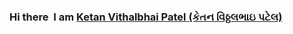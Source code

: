 ### Hi there ![]() I am [Ketan Vithalbhai Patel (કેતન વિઠ્ઠલભાઇ પટેલ)](https://www.linkedin.com/in/ketanvpatel/)  


<!--
**karma-786/karma-786** is a ✨ _special_ ✨ repository because its `README.md` (this file) appears on your GitHub profile.

Here are some ideas to get you started:

- 🔭 I’m currently working on ...
- 🌱 I’m currently learning ...
- 👯 I’m looking to collaborate on ...
- 🤔 I’m looking for help with ...
- 💬 Ask me about ...
- 📫 How to reach me: ...
- 😄 Pronouns: ...
- ⚡ Fun fact: ...
-->

